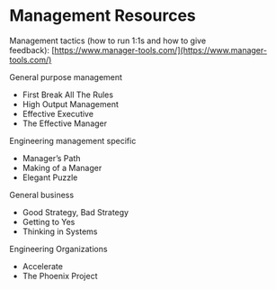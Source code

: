# Management Resources

Management tactics (how to run 1:1s and how to give feedback): [https://www.manager-tools.com/](https://www.manager-tools.com/)

General purpose management

- First Break All The Rules
- High Output Management
- Effective Executive
- The Effective Manager

Engineering management specific

- Manager’s Path
- Making of a Manager
- Elegant Puzzle

General business

- Good Strategy, Bad Strategy
- Getting to Yes
- Thinking in Systems

Engineering Organizations

- Accelerate
- The Phoenix Project
